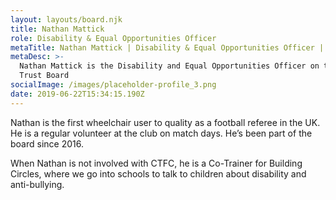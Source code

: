 ```yaml
---
layout: layouts/board.njk
title: Nathan Mattick
role: Disability & Equal Opportunities Officer
metaTitle: Nathan Mattick | Disability & Equal Opportunities Officer | Robins Trust
metaDesc: >-
  Nathan Mattick is the Disability and Equal Opportunities Officer on the Robins
  Trust Board
socialImage: /images/placeholder-profile_3.png
date: 2019-06-22T15:34:15.190Z
---
```

Nathan is the first wheelchair user to quality as a football referee in the UK. He is a regular volunteer at the club on match days. He’s been part of the board since 2016.

When Nathan is not involved with CTFC, he is a Co-Trainer for Building Circles, where we go into schools to talk to children about disability and anti-bullying.
